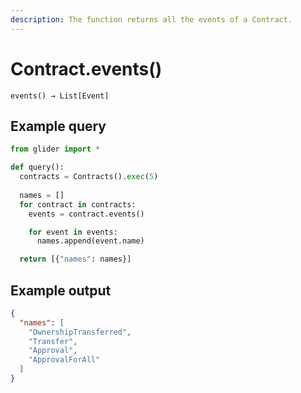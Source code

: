 ```yaml
---
description: The function returns all the events of a Contract.
---
```


# Contract.events()

`events() → List[Event]`

## Example query

```python
from glider import *

def query():
  contracts = Contracts().exec(5)
  
  names = []
  for contract in contracts:
    events = contract.events()

    for event in events:
      names.append(event.name)

  return [{"names": names}]
```

## Example output

```json
{
  "names": [
    "OwnershipTransferred",
    "Transfer",
    "Approval",
    "ApprovalForAll"
  ]
}
```
